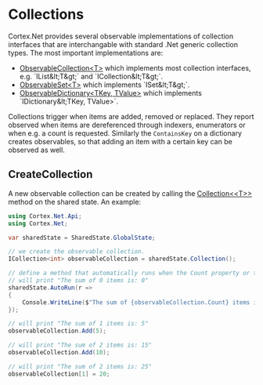 # Collections

Cortex.Net provides several observable implementations of collection interfaces that are interchangable with standard .Net generic collection types. The most important implementations are:

* [ObservableCollection&lt;T&gt;](xref:Cortex.Net.Types.ObservableCollection`1) which implements most collection interfaces, e.g. `IList&lt;T&gt;` and `ICollection&lt;T&gt;`. 
* [ObservableSet&lt;T&gt;](xref:Cortex.Net.Types.ObservableSet`1) which implements `ISet&lt;T&gt;`.
* [ObservableDictionary&lt;TKey, TValue&gt;](xref:Cortex.Net.Types.ObservableDictionary`2) which implements `IDictionary&lt;TKey, TValue&gt;`.

Collections trigger when items are added, removed or replaced. They report observed when items are dereferenced through indexers, enumerators or when e.g. a count is requested. Similarly the `ContainsKey` on a dictionary creates observables, so that adding an item with a certain key can be observed as well.

## CreateCollection

A new observable collection can be created by calling the [Collection<&lt;T&gt;>](xref:Cortex.Net.Api.SharedStateObservableExtensions.Collection``1(Cortex.Net.ISharedState,IEnumerable{``0},System.String,Cortex.Net.IEnhancer)) method on the shared state. An example:

```csharp
using Cortex.Net.Api;
using Cortex.Net;

var sharedState = SharedState.GlobalState;

// we create the observable collection.
ICollection<int> observableCollection = sharedState.Collection();

// define a method that automatically runs when the Count property or the sum of numbers changes.
// will print "The sum of 0 items is: 0"
sharedState.AutoRun(r => 
{
    Console.WriteLine($"The sum of {observableCollection.Count} items is: {observableCollection.Sum()}");
});

// will print "The sum of 1 items is: 5"
observableCollection.Add(5);

// will print "The sum of 2 items is: 15"
observableCollection.Add(10);

// will print "The sum of 2 items is: 25"
observableCollection[1] = 20;
```



